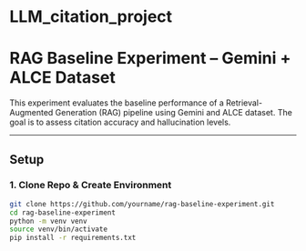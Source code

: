 # LLM_citation_project
# RAG Baseline Experiment – Gemini + ALCE Dataset

This experiment evaluates the baseline performance of a Retrieval-Augmented Generation (RAG) pipeline using Gemini and ALCE dataset. The goal is to assess citation accuracy and hallucination levels.

---

## Setup

### 1. Clone Repo & Create Environment

```bash
git clone https://github.com/yourname/rag-baseline-experiment.git
cd rag-baseline-experiment
python -m venv venv
source venv/bin/activate
pip install -r requirements.txt

